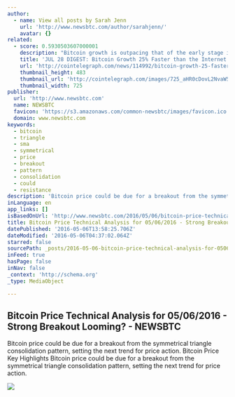 ```yaml
---
author:
  - name: View all posts by Sarah Jenn
    url: 'http://www.newsbtc.com/author/sarahjenn/'
    avatar: {}
related:
  - score: 0.5930503607000001
    description: "Bitcoin growth is outpacing that of the early stage internet by almost 25%; an Estonian Angel List service will utilize Bitcoin's blockchain to secure its marketplace, and more top stories for July 28. In terms of investment, Bitcoin growth is outpacing that of the early stage internet by almost 25%, according to the latest figures compiled by IB Times UK."
    title: 'JUL 28 DIGEST: Bitcoin Growth 25% Faster than the Internet in 90s; Estonian Angel List Service Secures Marketplace with BTC Blockchain'
    url: 'http://cointelegraph.com/news/114992/bitcoin-growth-25-faster-than-the-internet-in-90s-estonian-angel-list-service-secures-marketplace-with-btc-blockchain'
    thumbnail_height: 483
    thumbnail_url: 'http://cointelegraph.com/images/725_aHR0cDovL2NvaW50ZWxlZ3JhcGguY29tL3N0b3JhZ2UvdXBsb2Fkcy92aWV3Lzk5MTkyNTk1NTE2YTJkMjFlYzE5NmJlZDM2MjYyNDQ1LnBuZw==.jpg'
    thumbnail_width: 725
publisher:
  url: 'http://www.newsbtc.com'
  name: NEWSBTC
  favicon: 'https://s3.amazonaws.com/common-newsbtc/images/favicon.ico'
  domain: www.newsbtc.com
keywords:
  - bitcoin
  - triangle
  - sma
  - symmetrical
  - price
  - breakout
  - pattern
  - consolidation
  - could
  - resistance
description: 'Bitcoin price could be due for a breakout from the symmetrical triangle consolidation pattern, setting the next trend for price action. Bitcoin Price Key Highlights Bitcoin price could be due for a breakout from the symmetrical triangle consolidation pattern, setting the next trend for price action.'
inLanguage: en
app_links: []
isBasedOnUrl: 'http://www.newsbtc.com/2016/05/06/bitcoin-price-technical-analysis-05062016-strong-breakout-looming/'
title: Bitcoin Price Technical Analysis for 05/06/2016 - Strong Breakout Looming? - NEWSBTC
datePublished: '2016-05-06T13:58:25.706Z'
dateModified: '2016-05-06T04:37:02.064Z'
starred: false
sourcePath: _posts/2016-05-06-bitcoin-price-technical-analysis-for-05062016-strong-bre.md
inFeed: true
hasPage: false
inNav: false
_context: 'http://schema.org'
_type: MediaObject

---
```

<article style=""><h1>Bitcoin Price Technical Analysis for 05/06/2016 - Strong Breakout Looming? - NEWSBTC</h1><p>Bitcoin price could be due for a breakout from the symmetrical triangle consolidation pattern, setting the next trend for price action. Bitcoin Price Key Highlights Bitcoin price could be due for a breakout from the symmetrical triangle consolidation pattern, setting the next trend for price action.</p><img src="http://s3.amazonaws.com/main-newsbtc-images/2016/05/06050208/160506_bitcoin.png" /></article>